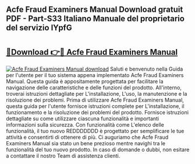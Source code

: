 ## Acfe Fraud Examiners Manual Download gratuit PDF - Part-S33 Italiano Manuale del proprietario del servizio lYpfG

# <h2><a href="http://dfbx06h.blite.top/?on=Acfe+Fraud+Examiners+Manual">🔗Download 👉🔴 Acfe Fraud Examiners Manual</a></h2>

[![Acfe Fraud Examiners Manual download](https://i.imgur.com/lujVjoI.png)](http://dfbx06h.blite.top/?on=Acfe+Fraud+Examiners+Manual)
Saluti e benvenuto nella Guida per l'utente per il tuo sistema appena implementato Acfe Fraud Examiners Manual. Questa guida è appositamente progettata per facilitare la navigazione delle caratteristiche e delle funzioni del prodotto. All'interno, troverai istruzioni dettagliate per L'installazione, L'uso, la manutenzione e la risoluzione dei problemi. Prima di utilizzare Acfe Fraud Examiners Manual, questa guida per l'utente fornisce istruzioni complete per L'installazione, il funzionamento e la risoluzione dei problemi del prodotto. Fornisce istruzioni dettagliate su come utilizzare ciascuna funzionalità e importanti informazioni sulla sicurezza. Con funzionalità come L'elenco delle funzionalità, il tuo nuovo REDDDDDDD è progettato per semplificare le tue attività e consentirti di ottenere di più. Ci auguriamo che Acfe Fraud Examiners Manual sia stato un bene prezioso mentre navighi tra le funzionalità del tuo nuovo prodotto. In caso di domande o dubbi, non esitare a contattare il nostro Team di assistenza clienti.
